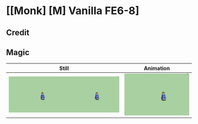 # [\[Monk\] \[M\] Vanilla FE6-8]

## Credit


	
## Magic

| Still | Animation |
| :---: | :-------: |
| ![Magic still](./Magic_000.png) | ![Magic animation](./Magic.gif) |
